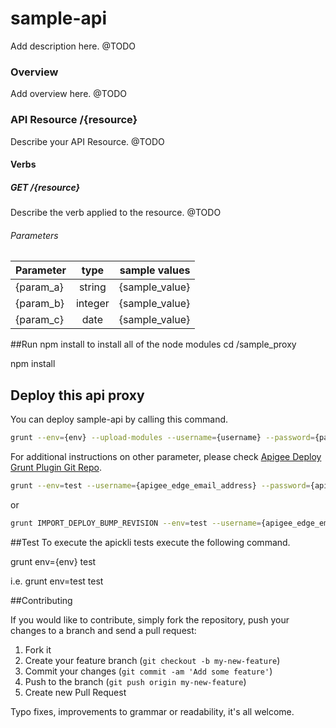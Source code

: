 sample-api
=========
Add description here. @TODO

### Overview
Add overview here. @TODO

### API Resource /{resource}
Describe your API Resource. @TODO

#### Verbs

##### GET /{resource}
Describe the verb applied to the resource. @TODO

###### Parameters

| Parameter     | type          | sample values |
| ------------- |:-------------:| -------------:|
| {param_a}     | string        | {sample_value}|
| {param_b}     | integer       | {sample_value}|
| {param_c}     | date          | {sample_value}|


##Run npm install to install all of the node modules
cd /sample_proxy

npm install

## Deploy this api proxy
You can deploy sample-api by calling this command.
```bash
grunt --env={env} --upload-modules --username={username} --password={password}
```
For additional instructions on other parameter, please check [Apigee Deploy Grunt Plugin Git Repo](https://github.com/apigeecs/apigee-deploy-grunt-plugin).

```bash
grunt --env=test --username={apigee_edge_email_address} --password={apigee_edge_password}
```
or 

```bash
grunt IMPORT_DEPLOY_BUMP_REVISION --env=test --username={apigee_edge_email_address} --password={apigee_edge_password} --debug --curl=true
```

##Test
To execute the apickli tests execute the following command.

grunt env={env} test

i.e.
grunt env=test test


##Contributing

If you would like to contribute, simply fork the repository, push your changes to a branch and send a pull request:

1. Fork it
2. Create your feature branch (`git checkout -b my-new-feature`)
3. Commit your changes (`git commit -am 'Add some feature'`)
4. Push to the branch (`git push origin my-new-feature`)
5. Create new Pull Request

Typo fixes, improvements to grammar or readability, it's all welcome.
